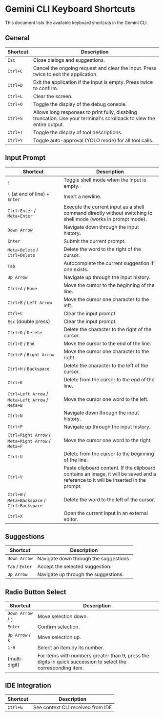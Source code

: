 # Gemini CLI Keyboard Shortcuts

This document lists the available keyboard shortcuts in the Gemini CLI.

## General

| Shortcut | Description                                                                                                           |
| -------- | --------------------------------------------------------------------------------------------------------------------- |
| `Esc`    | Close dialogs and suggestions.                                                                                        |
| `Ctrl+C` | Cancel the ongoing request and clear the input. Press twice to exit the application.                                  |
| `Ctrl+D` | Exit the application if the input is empty. Press twice to confirm.                                                   |
| `Ctrl+L` | Clear the screen.                                                                                                     |
| `Ctrl+O` | Toggle the display of the debug console.                                                                              |
| `Ctrl+S` | Allows long responses to print fully, disabling truncation. Use your terminal's scrollback to view the entire output. |
| `Ctrl+T` | Toggle the display of tool descriptions.                                                                              |
| `Ctrl+Y` | Toggle auto-approval (YOLO mode) for all tool calls.                                                                  |

## Input Prompt

| Shortcut                                           | Description                                                                                                                         |
| -------------------------------------------------- | ----------------------------------------------------------------------------------------------------------------------------------- |
| `!`                                                | Toggle shell mode when the input is empty.                                                                                          |
| `\` (at end of line) + `Enter`                     | Insert a newline.                                                                                                                   |
| `Ctrl+Enter` / `Meta+Enter`                        | Execute the current input as a shell command directly without switching to shell mode (works in prompt mode).                       |
| `Down Arrow`                                       | Navigate down through the input history.                                                                                            |
| `Enter`                                            | Submit the current prompt.                                                                                                          |
| `Meta+Delete` / `Ctrl+Delete`                      | Delete the word to the right of the cursor.                                                                                         |
| `Tab`                                              | Autocomplete the current suggestion if one exists.                                                                                  |
| `Up Arrow`                                         | Navigate up through the input history.                                                                                              |
| `Ctrl+A` / `Home`                                  | Move the cursor to the beginning of the line.                                                                                       |
| `Ctrl+B` / `Left Arrow`                            | Move the cursor one character to the left.                                                                                          |
| `Ctrl+C`                                           | Clear the input prompt                                                                                                              |
| `Esc` (double press)                               | Clear the input prompt.                                                                                                             |
| `Ctrl+D` / `Delete`                                | Delete the character to the right of the cursor.                                                                                    |
| `Ctrl+E` / `End`                                   | Move the cursor to the end of the line.                                                                                             |
| `Ctrl+F` / `Right Arrow`                           | Move the cursor one character to the right.                                                                                         |
| `Ctrl+H` / `Backspace`                             | Delete the character to the left of the cursor.                                                                                     |
| `Ctrl+K`                                           | Delete from the cursor to the end of the line.                                                                                      |
| `Ctrl+Left Arrow` / `Meta+Left Arrow` / `Meta+B`   | Move the cursor one word to the left.                                                                                               |
| `Ctrl+N`                                           | Navigate down through the input history.                                                                                            |
| `Ctrl+P`                                           | Navigate up through the input history.                                                                                              |
| `Ctrl+Right Arrow` / `Meta+Right Arrow` / `Meta+F` | Move the cursor one word to the right.                                                                                              |
| `Ctrl+U`                                           | Delete from the cursor to the beginning of the line.                                                                                |
| `Ctrl+V`                                           | Paste clipboard content. If the clipboard contains an image, it will be saved and a reference to it will be inserted in the prompt. |
| `Ctrl+W` / `Meta+Backspace` / `Ctrl+Backspace`     | Delete the word to the left of the cursor.                                                                                          |
| `Ctrl+X`                                           | Open the current input in an external editor.                                                                                       |

## Suggestions

| Shortcut        | Description                            |
| --------------- | -------------------------------------- |
| `Down Arrow`    | Navigate down through the suggestions. |
| `Tab` / `Enter` | Accept the selected suggestion.        |
| `Up Arrow`      | Navigate up through the suggestions.   |

## Radio Button Select

| Shortcut           | Description                                                                                                   |
| ------------------ | ------------------------------------------------------------------------------------------------------------- |
| `Down Arrow` / `j` | Move selection down.                                                                                          |
| `Enter`            | Confirm selection.                                                                                            |
| `Up Arrow` / `k`   | Move selection up.                                                                                            |
| `1-9`              | Select an item by its number.                                                                                 |
| (multi-digit)      | For items with numbers greater than 9, press the digits in quick succession to select the corresponding item. |

## IDE Integration

| Shortcut | Description                       |
| -------- | --------------------------------- |
| `Ctrl+G` | See context CLI received from IDE |
